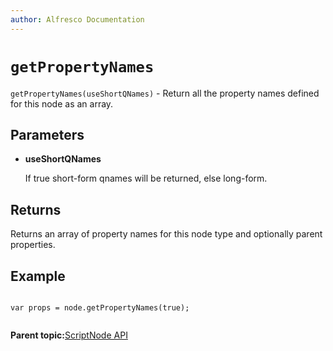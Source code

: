```yaml
---
author: Alfresco Documentation
---
```


# `getPropertyNames`

`getPropertyNames(useShortQNames)` - Return all the property names defined for this node as an array.

## Parameters

-   **useShortQNames**

    If true short-form qnames will be returned, else long-form.


## Returns

Returns an array of property names for this node type and optionally parent properties.

## Example

```

var props = node.getPropertyNames(true);
      
```

**Parent topic:**[ScriptNode API](../references/API-JS-ScriptNode.md)

